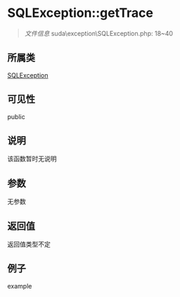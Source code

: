 # SQLException::getTrace

> *文件信息* suda\exception\SQLException.php: 18~40
## 所属类 

[SQLException](../SQLException.md)

## 可见性

  public  
## 说明

该函数暂时无说明

## 参数

无参数

## 返回值
返回值类型不定

## 例子

example